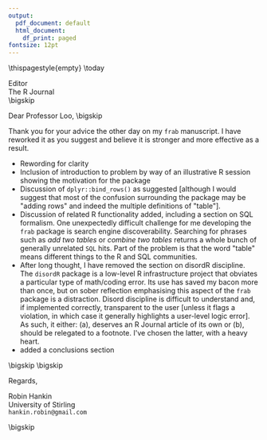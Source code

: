 ```yaml
---
output:
  pdf_document: default
  html_document:
    df_print: paged
fontsize: 12pt
---
```


\thispagestyle{empty}
\today

Editor   
The R Journal  
\bigskip

Dear Professor Loo,
\bigskip

Thank you for your advice the other day on my `frab` manuscript.  I
have reworked it as you suggest and believe it is stronger and more
effective as a result.

* Rewording for clarity
* Inclusion of introduction to problem by way of an illustrative R
  session showing the motivation for the package
* Discussion of `dplyr::bind_rows()` as suggested [although I would
  suggest that most of the confusion surrounding the package may be
  "adding rows" and indeed the multiple definitions of "table"].
* Discussion of related R functionality added, including a section on
  SQL formalism.  One unexpectedly difficult challenge for me
  developing the `frab` package is search engine discoverability.
  Searching for phrases such as _add two tables_ or _combine two
  tables_ returns a whole bunch of generally unrelated `SQL` hits.
  Part of the problem is that the word "table" means different things
  to the R and SQL communities.
* After long thought, I have removed the section on disordR
  discipline.  The `disordR` package is a low-level R infrastructure
  project that obviates a particular type of math/coding error.  Its
  use has saved my bacon more than once, but on sober reflection
  emphasising this aspect of the `frab` package is a distraction.
  Disord discipline is difficult to understand and, if implemented
  correctly, transparent to the user [unless it flags a violation, in
  which case it generally highlights a user-level logic error].  As
  such, it either: (a), deserves an R Journal article of its own or
  (b), should be relegated to a footnote.  I've chosen the latter,
  with a heavy heart.
* added a conclusions section

\bigskip
\bigskip

Regards,
    
    
    
    
Robin Hankin  
University of Stirling  
`hankin.robin@gmail.com`  

\bigskip

